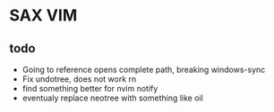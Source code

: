 # SAX VIM

## todo

* Going to reference opens complete path, breaking windows-sync
* Fix undotree, does not work rn
* find something better for nvim notify
* eventualy replace neotree with something like oil

